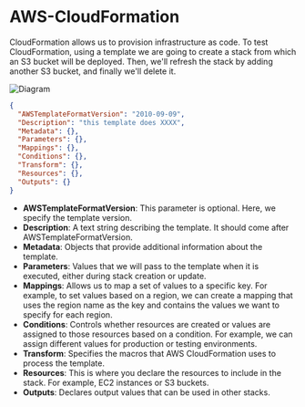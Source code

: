 # AWS-CloudFormation

CloudFormation allows us to provision infrastructure as code. To test CloudFormation, using a template we are going to create a stack from which an S3 bucket will be deployed. Then, we'll refresh the stack by adding another S3 bucket, and finally we'll delete it.

![Diagram](https://static.platzi.com/media/articlases/Images/Screenshot%20at%202022-06-03%2015-03-58.png)

```json
{
  "AWSTemplateFormatVersion": "2010-09-09",
  "Description": "this template does XXXX",
  "Metadata": {},
  "Parameters": {},
  "Mappings": {},
  "Conditions": {},
  "Transform": {},
  "Resources": {},
  "Outputs": {}
}
```

- **AWSTemplateFormatVersion**: This parameter is optional. Here, we specify the template version.
- **Description**: A text string describing the template. It should come after AWSTemplateFormatVersion.
- **Metadata**: Objects that provide additional information about the template.
- **Parameters**: Values that we will pass to the template when it is executed, either during stack creation or update.
- **Mappings**: Allows us to map a set of values to a specific key. For example, to set values based on a region, we can create a mapping that uses the region name as the key and contains the values we want to specify for each region.
- **Conditions**: Controls whether resources are created or values are assigned to those resources based on a condition. For example, we can assign different values for production or testing environments.
- **Transform**: Specifies the macros that AWS CloudFormation uses to process the template.
- **Resources**: This is where you declare the resources to include in the stack. For example, EC2 instances or S3 buckets.
- **Outputs**: Declares output values that can be used in other stacks.
